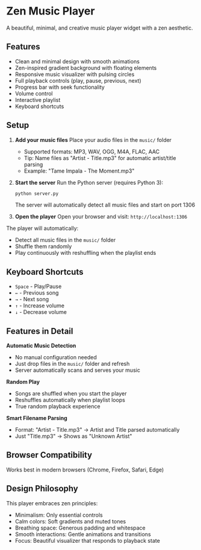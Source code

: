 # Zen Music Player

A beautiful, minimal, and creative music player widget with a zen aesthetic.

## Features

- Clean and minimal design with smooth animations
- Zen-inspired gradient background with floating elements
- Responsive music visualizer with pulsing circles
- Full playback controls (play, pause, previous, next)
- Progress bar with seek functionality
- Volume control
- Interactive playlist
- Keyboard shortcuts

## Setup

1. **Add your music files**
   Place your audio files in the `music/` folder
   - Supported formats: MP3, WAV, OGG, M4A, FLAC, AAC
   - Tip: Name files as "Artist - Title.mp3" for automatic artist/title parsing
   - Example: "Tame Impala - The Moment.mp3"

2. **Start the server**
   Run the Python server (requires Python 3):
   ```bash
   python server.py
   ```
   The server will automatically detect all music files and start on port 1306

3. **Open the player**
   Open your browser and visit: `http://localhost:1306`

The player will automatically:
- Detect all music files in the `music/` folder
- Shuffle them randomly
- Play continuously with reshuffling when the playlist ends

## Keyboard Shortcuts

- `Space` - Play/Pause
- `←` - Previous song
- `→` - Next song
- `↑` - Increase volume
- `↓` - Decrease volume

## Features in Detail

**Automatic Music Detection**
- No manual configuration needed
- Just drop files in the `music/` folder and refresh
- Server automatically scans and serves your music

**Random Play**
- Songs are shuffled when you start the player
- Reshuffles automatically when playlist loops
- True random playback experience

**Smart Filename Parsing**
- Format: "Artist - Title.mp3" → Artist and Title parsed automatically
- Just "Title.mp3" → Shows as "Unknown Artist"

## Browser Compatibility

Works best in modern browsers (Chrome, Firefox, Safari, Edge)

## Design Philosophy

This player embraces zen principles:
- Minimalism: Only essential controls
- Calm colors: Soft gradients and muted tones
- Breathing space: Generous padding and whitespace
- Smooth interactions: Gentle animations and transitions
- Focus: Beautiful visualizer that responds to playback state